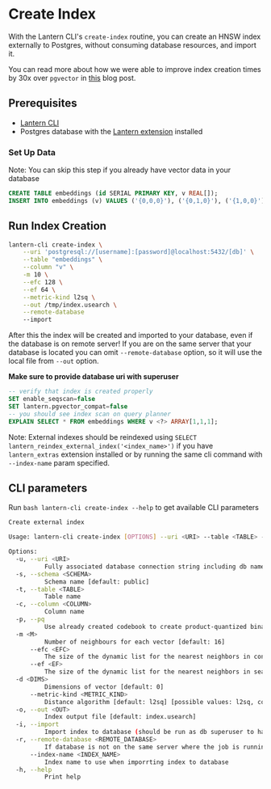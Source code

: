 # Create Index

With the Lantern CLI's `create-index` routine, you can create an HNSW index externally to Postgres, without consuming database resources, and import it.

You can read more about how we were able to improve index creation times by 30x over `pgvector` in [this](/blog/hnsw-index-creation) blog post.

## Prerequisites

- [Lantern CLI](/docs/lantern-cli/install)
- Postgres database with the [Lantern extension](/docs/lantern-db/install) installed

### Set Up Data

Note: You can skip this step if you already have vector data in your database

```sql
CREATE TABLE embeddings (id SERIAL PRIMARY KEY, v REAL[]);
INSERT INTO embeddings (v) VALUES ('{0,0,0}'), ('{0,1,0}'), ('{1,0,0}');
```

## Run Index Creation

```bash
lantern-cli create-index \
    --uri 'postgresql://[username]:[password]@localhost:5432/[db]' \
    --table "embeddings" \
    --column "v" \
    -m 10 \
    --efc 128 \
    --ef 64 \
    --metric-kind l2sq \
    --out /tmp/index.usearch \
    --remote-database
    --import
```

After this the index will be created and imported to your database, even if the database is on remote server!
If you are on the same server that your database is located you can omit `--remote-database` option, so it will use the local file from `--out` option.

**Make sure to provide database uri with superuser**

```sql
-- verify that index is created properly
SET enable_seqscan=false
SET lantern.pgvector_compat=false
-- you should see index scan on query planner
EXPLAIN SELECT * FROM embeddings WHERE v <?> ARRAY[1,1,1];
```

Note: External indexes should be reindexed using `SELECT lantern_reindex_external_index('<index_name>')` if you have `lantern_extras` extension installed or by running the same cli command with `--index-name` param specified.

## CLI parameters

Run `bash lantern-cli create-index --help` to get available CLI parameters

```bash
Create external index

Usage: lantern-cli create-index [OPTIONS] --uri <URI> --table <TABLE> --column <COLUMN>

Options:
  -u, --uri <URI>
          Fully associated database connection string including db name
  -s, --schema <SCHEMA>
          Schema name [default: public]
  -t, --table <TABLE>
          Table name
  -c, --column <COLUMN>
          Column name
  -p, --pq
          Use already created codebook to create product-quantized binary index
  -m <M>
          Number of neighbours for each vector [default: 16]
      --efc <EFC>
          The size of the dynamic list for the nearest neighbors in construction [default: 128]
      --ef <EF>
          The size of the dynamic list for the nearest neighbors in search [default: 64]
  -d <DIMS>
          Dimensions of vector [default: 0]
      --metric-kind <METRIC_KIND>
          Distance algorithm [default: l2sq] [possible values: l2sq, cos, hamming]
  -o, --out <OUT>
          Index output file [default: index.usearch]
  -i, --import
          Import index to database (should be run as db superuser to have access)
  -r, --remote-database <REMOTE_DATABASE>
          If database is not on the same server where the job is running [default: true] [possible values: true, false]
      --index-name <INDEX_NAME>
          Index name to use when imporrting index to database
  -h, --help
          Print help
```
